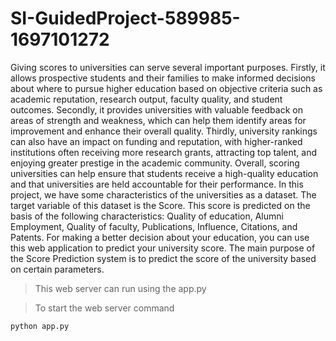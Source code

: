 # SI-GuidedProject-589985-1697101272
Giving scores to universities can serve several important purposes. Firstly, it allows prospective students and their families to make informed decisions about where to pursue higher education based on objective criteria such as academic reputation, research output, faculty quality, and student outcomes. Secondly, it provides universities with valuable feedback on areas of strength and weakness, which can help them identify areas for improvement and enhance their overall quality. Thirdly, university rankings can also have an impact on funding and reputation, with higher-ranked institutions often receiving more research grants, attracting top talent, and enjoying greater prestige in the academic community. Overall, scoring universities can help ensure that students receive a high-quality education and that universities are held accountable for their performance.
In this project, we have some characteristics of the universities as a dataset. The target variable of this dataset is the Score. This score is predicted on the basis of the following characteristics: Quality of education, Alumni Employment, Quality of faculty, Publications, Influence, Citations, and Patents. For making a better decision about your education, you can use this web application to predict your university score. The main purpose of the Score Prediction system is to predict the score of the university based on certain parameters.

>This web server can run using the app.py

>To start the web server command


```
python app.py
```
